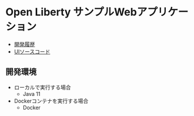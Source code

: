 # Open Liberty サンプルWebアプリケーション

- [開発履歴](./history.md)
- [UIソースコード](./ui/)

## 開発環境

- ローカルで実行する場合
  - Java 11
- Dockerコンテナを実行する場合
  - Docker
